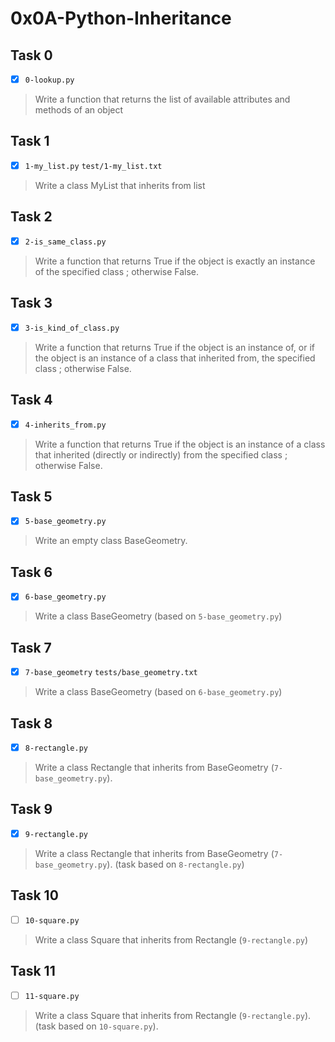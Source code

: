 # 0x0A-Python-Inheritance

## Task 0
- [x] `0-lookup.py`
> Write a function that returns the list of available attributes and methods of an object

## Task 1
- [x] `1-my_list.py` `test/1-my_list.txt`
> Write a class MyList that inherits from list

## Task 2
- [x] `2-is_same_class.py`
> Write a function that returns True if the object is exactly an instance of the specified class ; otherwise False.

## Task 3
- [x] `3-is_kind_of_class.py`
> Write a function that returns True if the object is an instance of, or if the object is an instance of a class that inherited from, the specified class ; otherwise False.

## Task 4
- [x] `4-inherits_from.py`
> Write a function that returns True if the object is an instance of a class that inherited (directly or indirectly) from the specified class ; otherwise False.

## Task 5
- [x] `5-base_geometry.py`
> Write an empty class BaseGeometry.

## Task 6
- [x] `6-base_geometry.py`
> Write a class BaseGeometry (based on `5-base_geometry.py`)

## Task 7
- [x] `7-base_geometry` `tests/base_geometry.txt`
> Write a class BaseGeometry (based on `6-base_geometry.py`)

## Task 8
- [x] `8-rectangle.py`
> Write a class Rectangle that inherits from BaseGeometry (`7-base_geometry.py`).

## Task 9
- [x] `9-rectangle.py`
> Write a class Rectangle that inherits from BaseGeometry (`7-base_geometry.py`). (task based on `8-rectangle.py`)

## Task 10
- [ ] `10-square.py`
> Write a class Square that inherits from Rectangle (`9-rectangle.py`)

## Task 11
- [ ] `11-square.py`
> Write a class Square that inherits from Rectangle (`9-rectangle.py`). (task based on `10-square.py`).

